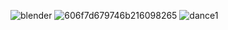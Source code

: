 ![blender](https://user-images.githubusercontent.com/17229619/148808596-6327d435-51f5-4356-9c55-27668816d159.gif)
![606f7d679746b216098265](https://user-images.githubusercontent.com/17229619/148809638-1457a51f-75a6-4177-a988-189de42ed39a.gif)
![dance1](https://user-images.githubusercontent.com/17229619/148818275-13348790-e450-487a-a347-b077bf10e8e6.gif)
